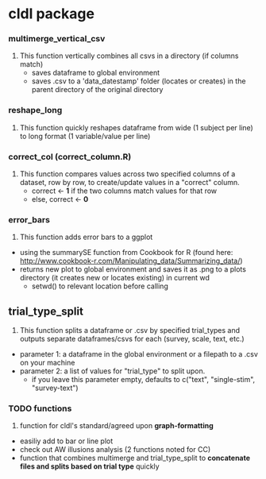 # cldl package
### multimerge_vertical_csv
1. This function vertically combines all csvs in a directory (if columns match) 
   * saves dataframe to global environment 
   * saves .csv to a 'data_datestamp' folder (locates or creates) in the parent directory of the original directory


### reshape_long
1. This function quickly reshapes dataframe from wide (1 subject per line) to long format (1 variable/value per line)


### correct_col (correct_column.R)
1. This function compares values across two specified columns of a dataset, row by row, to create/update values in a "correct" column. 
   * correct <- **1** if the two columns match values for that row
   * else, correct <- **0**


### error_bars
1. This function adds error bars to a ggplot 
  * using the summarySE function from Cookbook for R (found here: http://www.cookbook-r.com/Manipulating_data/Summarizing_data/)
  * returns new plot to global environment and saves it as .png to a plots directory (it creates new or locates existing) in current wd
    * setwd() to relevant location before calling

## trial_type_split
1. This function splits a dataframe or .csv by specified trial_types and outputs separate dataframes/csvs for each (survey, scale, text, etc.)
  * parameter 1: a dataframe in the global environment or a filepath to a .csv on your machine 
  * parameter 2: a list of values for "trial_type" to split upon. 
    * if you leave this parameter empty, defaults to c("text", "single-stim", "survey-text")
  
### TODO functions

1. function for cldl's standard/agreed upon **graph-formatting**
  * easiliy add to bar or line plot 
  * check out AW illusions analysis (2 functions noted for CC)
* function that combines multimerge and trial_type_split to **concatenate files and splits based on trial type** quickly
